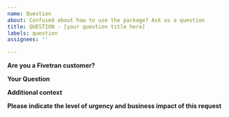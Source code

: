 ```yaml
---  
name: Question
about: Confused about how to use the package? Ask us a question
title: QUESTION - [your question title here]
labels: question
assignees: ''

---
```


**Are you a Fivetran customer?** 
<!--- Please tell us your name, title and company -->

**Your Question**
<!--- What is the question you would like to ask us about the package --> 

**Additional context**
<!--- Add any other context or screenshots about the feature request here. -->

**Please indicate the level of urgency and business impact of this request** 
<!--- Is this question blocking you from completing urgent work? Give us more context to help us prioritize this question. -->

